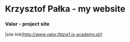 # Krzysztof Pałka  - my website
### Valor - project site
[site link]http://www.valor.jfdzw1.is-academy.pl/)
